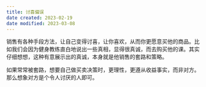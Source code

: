 ```yaml
---
title: 讨喜偏误
date created: 2023-02-19
date modified: 2023-03-08
---
```


销售有各种手段方法，让自己变得讨喜，让你喜欢，从而你更愿意买他的商品。比如我们会因为健身教练直白地说出一些真相，显得很真诚，而去购买他的课。其实仔细想想，这种有意展示出的真诚，本身就是他销售的套路和策略。

如果常常被套路，想要自己做买卖决策时，更理性，更遵从收益事实，而非对方。那么想象对方是个令人讨厌的人即可。
